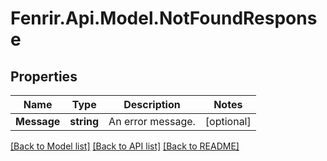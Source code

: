 # Fenrir.Api.Model.NotFoundResponse

## Properties

Name | Type | Description | Notes
------------ | ------------- | ------------- | -------------
**Message** | **string** | An error message. | [optional] 

[[Back to Model list]](../README.md#documentation-for-models) [[Back to API list]](../README.md#documentation-for-api-endpoints) [[Back to README]](../README.md)

